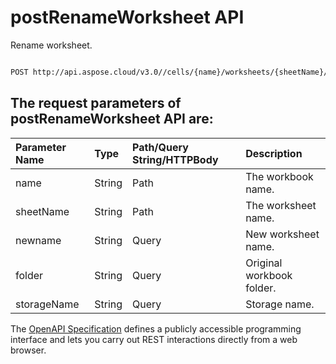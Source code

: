 # **postRenameWorksheet API**

Rename worksheet. 

```bash

POST http://api.aspose.cloud/v3.0//cells/{name}/worksheets/{sheetName}/rename

```

## The request parameters of **postRenameWorksheet** API are: 

| Parameter Name | Type | Path/Query String/HTTPBody | Description | 
| :- | :- | :- |:- | 
|name|String|Path|The workbook name.|
|sheetName|String|Path|The worksheet name.|
|newname|String|Query|New worksheet name.|
|folder|String|Query|Original workbook folder.|
|storageName|String|Query|Storage name.|


The [OpenAPI Specification](https://reference.aspose.cloud/cells/#/WorksheetsController/PostRenameWorksheet) defines a publicly accessible programming interface and lets you carry out REST interactions directly from a web browser.
